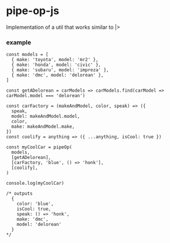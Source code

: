 # pipe-op-js
Implementation of a util that works similar to |> 


### example

    const models = [
      { make: 'toyota', model: 'mr2' },
      { make: 'honda', model: 'civic' },
      { make: 'subaru', model: 'impreza' },
      { make: 'dmc', model: 'delorean' },
    ]

    const getADelorean = carModels => carModels.find(carModel => carModel.model === 'delorean')

    const carFactory = (makeAndModel, color, speak) => ({
      speak,
      model: makeAndModel.model,
      color,
      make: makeAndModel.make,
    })
    const coolify = anything => ({ ...anything, isCool: true })

    const myCoolCar = pipeOp(
      models,
      [getADelorean],
      [carFactory, 'blue', () => 'honk'],
      [coolify],
    )

    console.log(myCoolCar)

    /* outputs
      {
        color: 'blue', 
        isCool: true,
        speak: () => 'honk',
        make: 'dmc',
        model: 'delorean'
      }
    */
    
